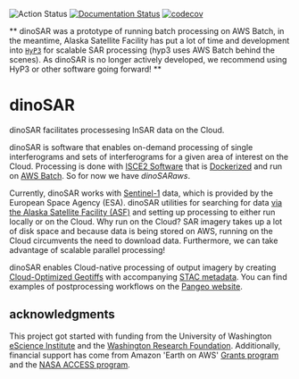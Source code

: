 ![Action Status](https://github.com/scottyhq/dinosar/workflows/Package/badge.svg)
[![Documentation Status](https://readthedocs.org/projects/dinosar/badge/?version=latest)](https://dinosar.readthedocs.io/en/latest/?badge=latest)
[![codecov](https://codecov.io/gh/scottyhq/dinosar/branch/main/graph/badge.svg)](https://codecov.io/gh/scottyhq/dinosar)

** dinoSAR was a prototype of running batch processing on AWS Batch, in the meantime, Alaska Satellite Facility has put a lot of time and development into [`HyP3`](https://hyp3-docs.asf.alaska.edu) for scalable SAR processing (hyp3 uses AWS Batch behind the scenes). As dinoSAR is no longer actively developed, we recommend using HyP3 or other software going forward! **  


# dinoSAR

dinoSAR facilitates processesing InSAR data on the Cloud.

dinoSAR is software that enables on-demand processing of single interferograms and sets of interferograms for a given area of interest on the Cloud. Processing is done with [ISCE2 Software](https://github.com/isce-framework/isce2) that is [Dockerized](https://docs.docker.com) and run on [AWS Batch](https://aws.amazon.com/batch). So for now we have *dinoSARaws*.

Currently, dinoSAR works with [Sentinel-1](http://www.esa.int/Our_Activities/Observing_the_Earth/Copernicus/Sentinel-1) data, which is provided by the European Space Agency (ESA). dinoSAR utilities for searching for data [via the Alaska Satellite Facility (ASF)](https://www.asf.alaska.edu/) and setting up processing to either run locally or on the Cloud. Why run on the Cloud? SAR imagery takes up a lot of disk space and because data is being stored on AWS, running on the Cloud circumvents the need to download data. Furthermore, we can take advantage of scalable parallel processing!

dinoSAR enables Cloud-native processing of output imagery by creating [Cloud-Optimized Geotiffs](http://www.cogeo.org) with accompanying [STAC metadata](https://github.com/radiantearth/stac-spec). You can find examples of postprocessing workflows on the [Pangeo website](http://pangeo.io).


## acknowledgments

This project got started with funding from the University of Washington [eScience Institute](http://escience.washington.edu) and the [Washington Research Foundation](http://www.wrfseattle.org). Additionally, financial support has come from Amazon 'Earth on AWS' [Grants program](https://aws.amazon.com/earth/research-credits/) and the [NASA ACCESS program](https://earthdata.nasa.gov/community/community-data-system-programs/access-projects/community-tools-for-analysis-of-nasa-earth-observation-system-data-in-the-cloud).
